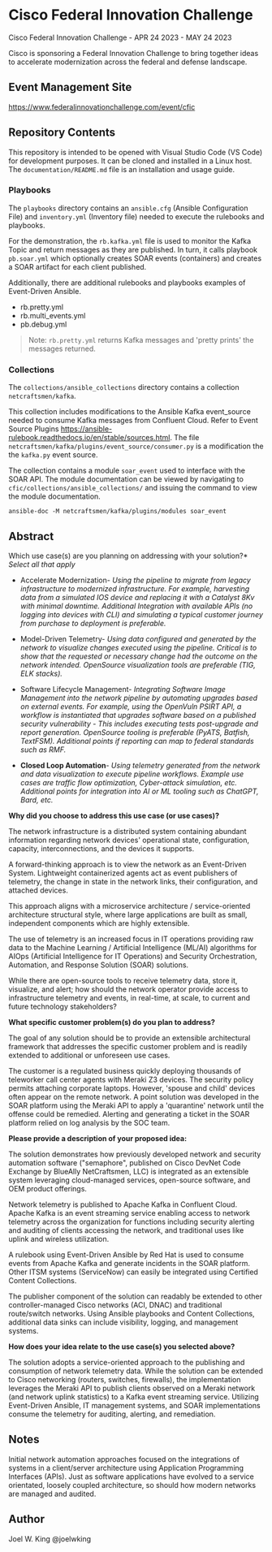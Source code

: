 # Cisco Federal Innovation Challenge

Cisco Federal Innovation Challenge - APR 24 2023 - MAY 24 2023

Cisco is sponsoring a Federal Innovation Challenge to bring together ideas to accelerate modernization across the federal and defense landscape.

## Event Management Site

<https://www.federalinnovationchallenge.com/event/cfic>

## Repository Contents

This repository is intended to be opened with Visual Studio Code (VS Code) for development purposes. It can be cloned and installed in a Linux host. The `documentation/README.md` file is an installation and usage guide.

### Playbooks

The `playbooks` directory contains an `ansible.cfg` (Ansible Configuration File) and `inventory.yml` (Inventory file) needed to execute the rulebooks and playbooks.

For the demonstration, the `rb.kafka.yml` file is used to monitor the Kafka Topic and return messages as they are published.  In turn, it calls playbook `pb.soar.yml` which optionally creates SOAR events (containers) and creates a SOAR artifact for each client published.

Additionally, there are additional rulebooks and playbooks examples of Event-Driven Ansible.

 * rb.pretty.yml
 * rb.multi_events.yml
 * pb.debug.yml

>Note: `rb.pretty.yml` returns Kafka messages and 'pretty prints' the messages returned.

### Collections

The `collections/ansible_collections` directory contains a collection `netcraftsmen/kafka`. 

This collection includes modifications to the Ansible Kafka event_source needed to consume Kafka messages from Confluent Cloud. Refer to Event Source Plugins <https://ansible-rulebook.readthedocs.io/en/stable/sources.html>. The file `netcraftsmen/kafka/plugins/event_source/consumer.py` is a modification the the `kafka.py` event source.

The collection contains a module `soar_event` used to interface with the SOAR API. The module documentation can be viewed  by navigating to `cfic/collections/ansible_collections/` and issuing the command to view the module documentation.

```shell
ansible-doc -M netcraftsmen/kafka/plugins/modules soar_event
```

## Abstract

Which use case(s) are you planning on addressing with your solution?*
*Select all that apply*

 * Accelerate Modernization- _Using the pipeline to migrate from legacy infrastructure to modernized infrastructure. For example, harvesting data from a simulated IOS device and replacing it with a Catalyst 8Kv with minimal downtime. Additional Integration with available APIs (no logging into devices with CLI) and simulating a typical customer journey from purchase to deployment is preferable._

 * Model-Driven Telemetry- _Using data configured and generated by the network to visualize changes executed using the pipeline. Critical is to show that the requested or necessary change had the outcome on the network intended. OpenSource visualization tools are preferable (TIG, ELK stacks)._

 * Software Lifecycle Management- _Integrating Software Image Management into the network pipeline by automating upgrades based on external events. For example, using the OpenVuln PSIRT API, a workflow is instantiated that upgrades software based on a published security vulnerability - This includes executing tests post-upgrade and report generation. OpenSource tooling is preferable (PyATS, Batfish, TextFSM). Additional points if reporting can map to federal standards such as RMF._

 * **Closed Loop Automation**- _Using telemetry generated from the network and data visualization to execute pipeline workflows. Example use cases are traffic flow optimization, Cyber-attack simulation, etc. Additional points for integration into AI or ML tooling such as ChatGPT, Bard, etc._


**Why did you choose to address this use case (or use cases)?**

The network infrastructure is a distributed system containing abundant information regarding network devices' operational state, configuration, capacity, interconnections, and the devices it supports. 

A forward-thinking approach is to view the network as an Event-Driven System. Lightweight containerized agents act as event publishers of telemetry, the change in state in the network links, their configuration, and attached devices.

This approach aligns with a microservice architecture / service-oriented architecture structural style, where large applications are built as small, independent components which are highly extensible.

The use of telemetry is an increased focus in IT operations providing raw data to the Machine Learning / Artificial Intelligence (ML/AI) algorithms for AIOps (Artificial Intelligence for IT Operations) and Security Orchestration, Automation, and Response Solution (SOAR) solutions.

While there are open-source tools to receive telemetry data, store it, visualize, and alert; how should the network operator provide access to infrastructure telemetry and events, in real-time, at scale, to current and future technology stakeholders? 

**What specific customer problem(s) do you plan to address?**

The goal of any solution should be to provide an extensible architectural framework that addresses the specific customer problem and is readily extended to additional or unforeseen use cases.

The customer is a regulated business quickly deploying thousands of teleworker call center agents with Meraki Z3 devices. The security policy permits attaching corporate laptops. However, 'spouse and child' devices often appear on the remote network. A point solution was developed in the SOAR platform using the Meraki API to apply a 'quarantine' network until the offense could be remedied. Alerting and generating a ticket in the SOAR platform relied on log analysis by the SOC team.

**Please provide a description of your proposed idea:**

The solution demonstrates how previously developed network and security automation software ("semaphore", published on Cisco DevNet Code Exchange by BlueAlly NetCraftsmen, LLC) is integrated as an extensible system leveraging cloud-managed services, open-source software, and OEM product offerings.

Network telemetry is published to Apache Kafka in Confluent Cloud. Apache Kafka is an event streaming service enabling access to network telemetry across the organization for functions including security alerting and auditing of clients accessing the network, and traditional uses like uplink and wireless utilization. 

A rulebook using Event-Driven Ansible by Red Hat is used to consume events from Apache Kafka and generate incidents in the SOAR platform. Other ITSM systems (ServiceNow) can easily be integrated using Certified Content Collections.

The publisher component of the solution can readably be extended to other controller-managed Cisco networks (ACI, DNAC) and traditional route/switch networks. Using Ansible playbooks and Content Collections, additional data sinks can include visibility, logging, and management systems. 

**How does your idea relate to the use case(s) you selected above?**

The solution adopts a service-oriented approach to the publishing and consumption of network telemetry data. While the solution can be extended to Cisco networking (routers, switches, firewalls), the implementation leverages the Meraki API to publish clients observed on a Meraki network (and network uplink statistics) to a Kafka event streaming service. Utilizing Event-Driven Ansible, IT management systems, and SOAR implementations consume the telemetry for auditing, alerting, and remediation.

## Notes

Initial network automation approaches focused on the integrations of systems in a client/server architecture using Application Programming Interfaces (APIs). Just as software applications have evolved to a service orientated, loosely coupled architecture, so should how modern networks are managed and audited.

## Author

Joel W. King @joelwking